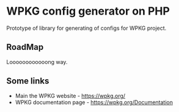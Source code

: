 # WPKG config generator on PHP

Prototype of library for generating of configs for WPKG project.

## RoadMap

Loooooooooooong way.

## Some links

* Main the WPKG website - https://wpkg.org/
* WPKG documentation page - https://wpkg.org/Documentation
